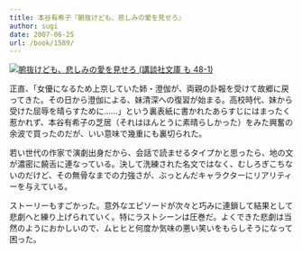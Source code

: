 ```yaml
---
title: 本谷有希子『腑抜けども、悲しみの愛を見せろ』
author: sugi
date: 2007-06-25
url: /book/1589/
---
```

<a href="http://www.amazon.co.jp/exec/obidos/ASIN/4062757419/chezsugi-22/ref=nosim/" name="amazletlink" target="_blank"><img src="http://i0.wp.com/ec2.images-amazon.com/images/I/51akILsa6mL.SL160.jpg?w=660" alt="腑抜けども、悲しみの愛を見せろ (講談社文庫 も 48-1)" class="alignleft" data-recalc-dims="1" /></a>

正直、「女優になるため上京していた姉・澄伽が、両親の訃報を受けて故郷に戻ってきた。その日から澄伽による、妹清深への復習が始まる。高校時代、妹から受けた屈辱を晴らすために……」という裏表紙に書かれたあらすじにはまったく惹かれず、本谷有希子の芝居（それはほんとうに素晴らしかった）をみた興奮の余波で買ったのだが、いい意味で幾重にも裏切られた。

若い世代の作家で演劇出身だから、会話で読ませるタイプかと思ったら、地の文が濃密に饒舌に連なっている。決して洗練された名文ではなく、むしろぎこちないのだけど、その無骨なまでの力強さが、ぶっとんだキャラクターにリアリティーを与えている。

ストーリーもすごかった。意外なエピソードが次々と巧みに連鎖して結果として悲劇へと練り上げられていく。特にラストシーンは圧巻だ。よくできた悲劇は当然のようにおかしいので、ムヒヒと何度か気味の悪い笑いをもらしそうになって困った。

